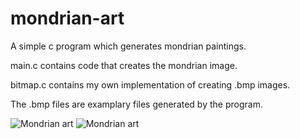 # mondrian-art
A simple c program which generates mondrian paintings.

main.c contains code that creates the mondrian image. 

bitmap.c contains my own implementation of creating .bmp images.

The .bmp files are examplary files generated by the program.


![Mondrian art](mondrian_art.bmp)
![Mondrian art](mondrian_art2.bmp)

